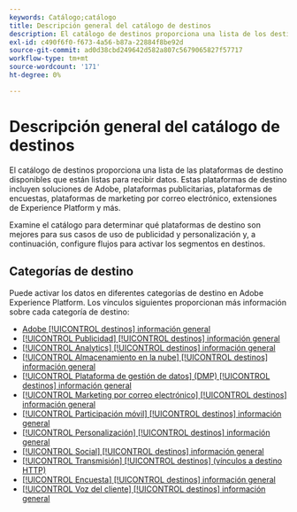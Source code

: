 ```yaml
---
keywords: Catálogo;catálogo
title: Descripción general del catálogo de destinos
description: El catálogo de destinos proporciona una lista de los destinos disponibles que están listos para recibir datos. Estos destinos incluyen soluciones de Adobe, plataformas publicitarias, plataformas de encuestas, plataformas de marketing por correo electrónico y mucho más.
exl-id: c490f6f0-f673-4a56-b87a-22884f8be92d
source-git-commit: ad0d38cbd249642d582a807c5679065827f57717
workflow-type: tm+mt
source-wordcount: '171'
ht-degree: 0%

---
```


# Descripción general del catálogo de destinos

El catálogo de destinos proporciona una lista de las plataformas de destino disponibles que están listas para recibir datos. Estas plataformas de destino incluyen soluciones de Adobe, plataformas publicitarias, plataformas de encuestas, plataformas de marketing por correo electrónico, extensiones de Experience Platform y más.

Examine el catálogo para determinar qué plataformas de destino son mejores para sus casos de uso de publicidad y personalización y, a continuación, configure flujos para activar los segmentos en destinos.

## Categorías de destino

Puede activar los datos en diferentes categorías de destino en Adobe Experience Platform. Los vínculos siguientes proporcionan más información sobre cada categoría de destino:

- [Adobe [!UICONTROL destinos] información general](adobe/overview.md)
- [[!UICONTROL Publicidad] [!UICONTROL destinos] información general](advertising/overview.md)
- [[!UICONTROL Analytics] [!UICONTROL destinos] información general](analytics/overview.md)
- [[!UICONTROL Almacenamiento en la nube] [!UICONTROL destinos] información general](cloud-storage/overview.md)
- [[!UICONTROL Plataforma de gestión de datos] (DMP) [!UICONTROL destinos] información general](data-management/overview.md)
- [[!UICONTROL Marketing por correo electrónico] [!UICONTROL destinos] información general](email-marketing/overview.md)
- [[!UICONTROL Participación móvil] [!UICONTROL destinos] información general](mobile-engagement/overview.md)
- [[!UICONTROL Personalización] [!UICONTROL destinos] información general](personalization/overview.md)
- [[!UICONTROL Social] [!UICONTROL destinos] información general](social/overview.md)
- [[!UICONTROL Transmisión] [!UICONTROL destinos] (vínculos a destino HTTP)](streaming/http-destination.md)
- [[!UICONTROL Encuesta] [!UICONTROL destinos] información general](survey/overview.md)
- [[!UICONTROL Voz del cliente] [!UICONTROL destinos] información general](voice/overview.md)
